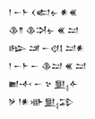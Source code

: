 <div class='block'>
<div class='line'>𒁹 𒀸𒈨 𒌋𒅗𒉡 𒀭𒌍</div>
<div class='line'>𒆠𒈫 𒆠𒋫𒉡 𒌍 𒁺</div>
<div class='line'>𒈗 𒁼 𒀸𒋼𒋙 𒁺𒀭</div>
<div class='line'>𒁹 𒀸𒈨 𒀸 𒆠𒁺 𒌍 𒁺</div>
<div class='line'>𒆤𒋾 𒀸 𒆳 𒅅𒅆</div>
<div class='line'>𒃻 𒁹𒀭𒀝𒅅𒁉</div>
</div>